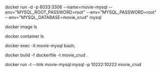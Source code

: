 docker run -d -p 6033:3306 --name=movie-mysql --env="MYSQL_ROOT_PASSWORD=root" --env="MYSQL_PASSWORD=root" --env="MYSQL_DATABASE=movie_crud" mysql

docker image ls

docker container ls

docker exec -it movie-mysql bash;


docker build -f dockerfile -t movie_crud .


docker run -t --link movie-mysql:mysql -p 10222:10222 movie_crud